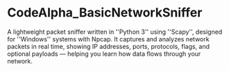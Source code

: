 # CodeAlpha_BasicNetworkSniffer
A lightweight packet sniffer written in ''Python 3'' using ''Scapy'', designed for ''Windows'' systems with Npcap.   It captures and analyzes network packets in real time, showing IP addresses, ports, protocols, flags, and optional payloads — helping you learn how data flows through your network.

